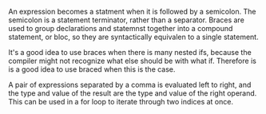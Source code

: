 An expression becomes a statment when it is followed by a semicolon. The semicolon is a statement
terminator, rather than a separator. Braces are used to group declarations and statemnst together
into a compound statement, or bloc, so they are syntactically equivalen to a single statement.

It's a good idea to use braces when there is many nested ifs, because the compiler might not recognize
what else should be with what if. Therefore is is a good idea to use braced when this is the case.

A pair of expressions separated by a comma is evaluated left to right, and the type and value of the 
result are the type and value of the right operand. This can be used in a for loop to iterate through
two indices at once.

